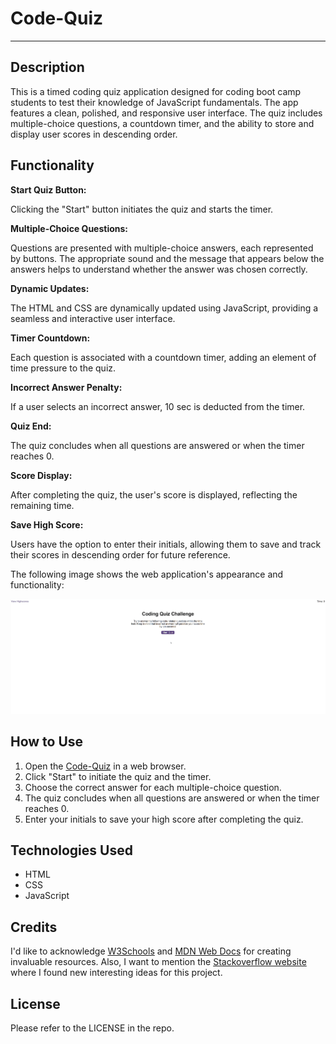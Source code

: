 # Code-Quiz

---

## Description

This is a timed coding quiz application designed for coding boot camp students to test their knowledge of JavaScript fundamentals. The app features a clean, polished, and responsive user interface. The quiz includes multiple-choice questions, a countdown timer, and the ability to store and display user scores in descending order.

## Functionality

**Start Quiz Button:**

Clicking the "Start" button initiates the quiz and starts the timer.

**Multiple-Choice Questions:**

Questions are presented with multiple-choice answers, each represented by buttons. The appropriate sound and the message that appears below the answers helps to understand whether the answer was chosen correctly.

**Dynamic Updates:**

The HTML and CSS are dynamically updated using JavaScript, providing a seamless and interactive user interface.

**Timer Countdown:**

Each question is associated with a countdown timer, adding an element of time pressure to the quiz.

**Incorrect Answer Penalty:**

If a user selects an incorrect answer, 10 sec is deducted from the timer.

**Quiz End:**

The quiz concludes when all questions are answered or when the timer reaches 0.

**Score Display:**

After completing the quiz, the user's score is displayed, reflecting the remaining time.

**Save High Score:**

Users have the option to enter their initials, allowing them to save and track their scores in descending order for future reference.

The following image shows the web application's appearance and functionality:

![Code-Quiz-demo](./assets/images/Code-Quiz-demo.gif)

## How to Use

1. Open the [Code-Quiz](https://natves.github.io/Code-Quiz/) in a web browser.
2. Click "Start" to initiate the quiz and the timer.
3. Choose the correct answer for each multiple-choice question.
4. The quiz concludes when all questions are answered or when the timer reaches 0.
5. Enter your initials to save your high score after completing the quiz.

## Technologies Used

* HTML
* CSS
* JavaScript

## Credits

I'd like to acknowledge [W3Schools](https://www.w3schools.com) and [MDN Web Docs](https://developer.mozilla.org/en-US/) for creating invaluable resources. Also, I want to mention the [Stackoverflow website](https://stackoverflow.com/) where I found new interesting ideas for this project.

## License

Please refer to the LICENSE in the repo.